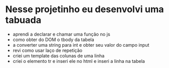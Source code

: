 # Nesse projetinho eu desenvolvi uma tabuada

* aprendi a declarar e chamar uma função no js
* como obter do DOM o tbody da tabela
* a converter uma string para int e obter seu valor do campo input
* revi como usar laço de repetição
* criei um template das colunas de uma linha
* criei o elemento tr e inseri ele no html e inseri a linha na tabela
